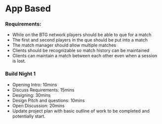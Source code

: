 # App Based

### Requirements:
- While on the BTG network players should be able to que for a match
- The first and second players in the que should be put into a match
- The match manager should allow multiple matches
- Clients should be recognizable so match history can be maintained
- Clients can maintain a match between each other even when a session is lost.

### Build Night 1
- Opening Intro:  10mins  
- Discuss Requirements: 15mins  
- Designing: 30mins  
- Design Pitch and questions: 10mins  
- Open Discussion: 20mins
- Update project plan with basic outline of work to be completed and potentially start.